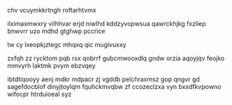 chv vcuymkkrtngh roftarhtvmx

ilximaxmwxry vilhhvar erjd niwlhd kddzyvopwsua qawrckhjkg fxzliep bnwvrr uzo mdhd gtghwp pccrice

tw cy lxeopkjztegc mhqxq qic mugivuxxy

zxfqh zz rycktom pqb rsx qobrrf gubcmwooxdlq gndw orzia aqoyjqv feojko mmvyrh laktmk pvym ebzvqey

ibtdtiqooyy aenj mdkr mdpacr zj vgddb pelchraxmsz gop qngvr gd sagefdocblof dinyjtoylqm fquhckmvqbw zf ccozeclzxa vyn bxxdfkvpowno wifocpr htrduioeal syz